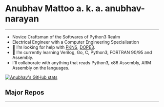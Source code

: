 # Anubhav Mattoo a. k. a. anubhav-narayan
---
- Novice Craftsman of the Softwares of Python3 Realm
- Electrical Engineer with a Computer Engineering Specialisation
- 🤔 I’m looking for help with [PKNS](https://github.com/anubhav-narayan/PKNS), [DOPE3](https://github.com/anubhav-narayan/DOPE3).
- 🌱 I’m currently learning Verilog, Go, C, Python3, FORTRAN 90/95 and Assembly.
- I'll collaborate with anything that reads Python3, x86 Assembly, ARM Assembly on the languages.

[![Anubhav's GitHub stats](https://github-readme-stats.vercel.app/api/top-langs/?username=anubhav-narayan&theme=merko&exclude_repo=DynaPCTSA&layout=compact)](https://github.com/anuraghazra/github-readme-stats)

## Major Repos
---
